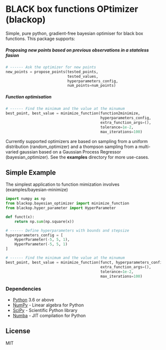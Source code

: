 # BLACK box functions OPtimizer (blackop)
Simple, pure python, gradient-free bayesian optimiser for black box functions.
This package supports:
##### Proposing new points based on previous observations in a stateless fasion
```python
# ------ Ask the optimizer for new points
new_points = propose_points(tested_points,
                            tested_values,
                            hyperparameters_config,
                            num_points=num_points)
```

##### Function optimisation
```python
# ------ Find the minimum and the value at the minumum
best_point, best_value = minimize_function(function2minimize,
                                           hyperparameters_config,
                                           extra_function_args=(),
                                           tolerance=1e-2,
                                           max_iterations=100)
```
Currently supported optimizers are based on sampling from a uniform distribution (random_optimizer) and a thompson sampling from a multi-varied gaussian based on a Gaussian Process Regressor (bayesian_optimizer). See the **examples** directory for more use-cases.

## Simple Example
The simplest application to function mimization involves (examples/bayesian-minimize)

```python
import numpy as np
from blackop.bayesian_optimizer import minimize_function
from blackop.hyper_parameter import HyperParameter

def funct(x):
    return np.sum(np.square(x))

# ------ Define hyperparameters with bounds and stepsize
hyperparameters_config = [
    HyperParameter(-5, 5, 1),
    HyperParameter(-5, 5, 1)
]

# ------ Find the minimum and the value at the minumum
best_point, best_value = minimize_function(funct, hyperparameters_config,
                                           extra_function_args=(),
                                           tolerance=1e-2,
                                           max_iterations=100)
```

### Dependencies
* [Python] 3.6 or above
* [NumPy] - Linear algebra for Python
* [SciPy] - Scientific Python library
* [Numba] - JIT compilation for Python



License
----

MIT


[//]: # (These are reference links used in the body of this note and get stripped out when the markdown processor does its job. There is no need to format nicely because it shouldn't be seen. Thanks SO - http://stackoverflow.com/questions/4823468/store-comments-in-markdown-syntax)


   [numpy]: <http://www.numpy.org/>
   [python]: <https://www.python.org/>
   [scipy]: <https://www.scipy.org/index.html>
   [numba]: <https://numba.pydata.org/numba-doc/dev/index.html>
